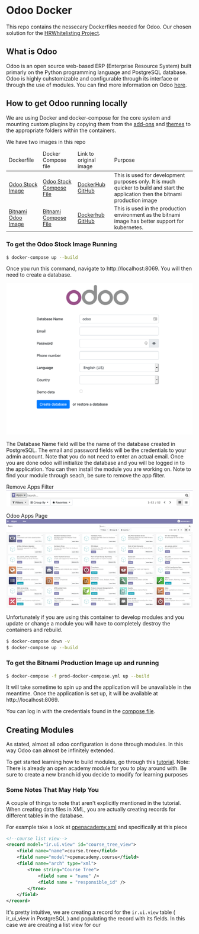 # Odoo Docker

This repo contains the nessecary Dockerfiles needed for Odoo. Our chosen solution for the [HRWhitelisting Project](https://github.com/gcdevops/HRWhiteListing). 


## What is Odoo

Odoo is an open source web-based ERP (Enterprise Resource System) built primarly on the Python programming language and PostgreSQL database. Odoo is highly cuhstomizable and configurable through its interface or through the use of modules. You can find more information on Odoo [here](https://www.odoo.com/).


## How to get Odoo running locally

We are using Docker and docker-compose for the core system and mounting custom plugins by copying them from the [add-ons](./add-ons) and [themes](./themes) to the appropriate folders within the containers. 

We have two images in this repo 

<table>
    <thead>
        <tr>
            <td>
                Dockerfile
            </td>
            <td>
                Docker Compose file
            </td>
            <td>
                Link to original image 
            </td>
            <td>
                Purpose
            </td>
        </tr>
    </thead>
    <tbody>
        <tr>
            <td>
                <a href="./OdooStock-Dockerfile">Odoo Stock Image</a>
            </td>
            <td>
                <a href="./docker-compose.yml"> Odoo Stock Compose File </a>
            </td>
            <td>
                <a href="https://hub.docker.com/_/odoo">DockerHub</a>
                <a href="https://github.com/odoo/docker/tree/6d92142da193f60c161f97eea1079f437dd51d7e/13.0">GitHub</a>
            </td> 
            <td>
                This is used for development purposes only. It is much quicker to build and start the application then the bitnami production image
            </td>   
        </tr>
        <tr>
            <td>
                <a href="./Dockerfile">Bitnami Odoo Image</a>
            </td>
            <td>
                <a href = "./prod-docker-compose.yml">Bitnami Compose File</a>
            </td>
            <td>
                <a href="https://hub.docker.com/r/bitnami/odoo/">Dockerhub</a>
                <a href="https://github.com/bitnami/bitnami-docker-odoo/tree/master/13/debian-10"> GitHub </a>
            </td>
            <td>
                This is used in the production environment as the bitnami image has better support for kubernetes. 
            </td>
        </tr>
    </tbody>
</table>


### To get the Odoo Stock Image Running


```sh
$ docker-compose up --build
```

Once you run this command, navigate to http://localhost:8069. You will then need to create a database. 

![create database odoo](./images/create-database-odoo.png)


The Database Name field will be the name of the database created in PostgreSQL. The email and password fields will be the credentials to your admin account. Note that you do not need to enter an actual email. Once you are done odoo will initialize the database and you will be logged in to the application. You can then install the module you are working on. Note to find your module through seach, be sure to remove the app filter.

Remove Apps Filter
![remove apps filter from odoo search](./images/remove-apps-filter.png)


Odoo Apps Page
![odoo apps](./images/odoo-apps.png)


Unfortunately if you are using this container to develop modules and you update or change a module you will have to completely destroy the containers and rebuild.


```sh
$ docker-compose down -v
$ docker-compose up --build
```

### To get the Bitnami Production Image up and running 

```sh
$ docker-compose -f prod-docker-compose.yml up --build
```

It will take sometime to spin up and the application will be unavailable in the meantime. Once the application is set up, it will be available at http://localhost:8069.

You can log in with the credentials found in the [compose file](./prod-docker-compose.yml). 



## Creating Modules 

As stated, almost all odoo configuration is done through modules. In this way Odoo can almost be infinitely extended. 


To get started learning how to build modules, go through this [tutorial](https://www.odoo.com/documentation/13.0/howtos/backend.html). Note: There is already an open academy module for you to play around with. Be sure to create a new branch id you decide to modify for learning purposes


### Some Notes That May Help You

A couple of things to note that aren't explicitly mentioned in the tutorial. When creating data files in XML, you are actually creating records for different tables in the database.

For example take a look at [openacademy.xml](./add-ons/openacademy/views/openacademy.xml) and specifically at this piece 

```xml
<!--course list view-->
<record model="ir.ui.view" id="course_tree_view">
    <field name="name">course.tree</field>
    <field name="model">openacademy.course</field>
    <field name="arch" type="xml">
        <tree string="Course Tree">
            <field name = "name" />
            <field name = "responsible_id" />
        </tree>
    </field>
</record>
```

It's pretty intuitive, we are creating a record for the ```ir.ui.view``` table ( ir_ui_view in PostgreSQL ) and populating the record with its fields. In this case we are creating a list view for our 







